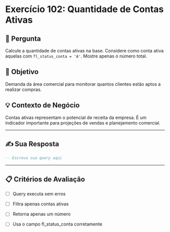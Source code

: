 # Exercício 102: Quantidade de Contas Ativas

## 📝 Pergunta

Calcule a quantidade de contas ativas na base. Considere como conta ativa aquelas com `fl_status_conta = 'A'`. Mostre apenas o número total.

## 🎯 Objetivo

Demanda da área comercial para monitorar quantos clientes estão aptos a realizar compras.

## 💡 Contexto de Negócio

Contas ativas representam o potencial de receita da empresa. É um indicador importante para projeções de vendas e planejamento comercial.

---

## ✍️ Sua Resposta

```sql
-- Escreva sua query aqui


```

---

## 📋 Critérios de Avaliação

- [ ] Query executa sem erros
- [ ] Filtra apenas contas ativas
- [ ] Retorna apenas um número
- [ ] Usa o campo fl_status_conta corretamente

